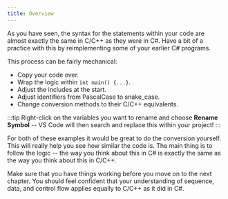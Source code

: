 ```yaml
---
title: Overview
---
```


As you have seen, the syntax for the statements within your code are almost exactly the same in C/C++ as they were in C#. Have a bit of a practice with this by reimplementing some of your earlier C# programs.

This process can be fairly mechanical:

- Copy your code over.
- Wrap the logic within `int main() {...}`.
- Adjust the includes at the start.
- Adjust identifiers from PascalCase to snake_case.
- Change conversion methods to their C/C++ equivalents.

:::tip
Right-click on the variables you want to rename and choose **Rename Symbol** -- VS Code will then search and replace this within your project!
:::

For both of these examples it would be great to do the conversion yourself. This will really help you see how similar the code is. The main thing is to follow the logic -- the way you think about this in C# is exactly the same as the way you think about this in C/C++.

Make sure that you have things working before you move on to the next chapter. You should feel confident that your understanding of sequence, data, and control flow applies equally to C/C++ as it did in C#.
